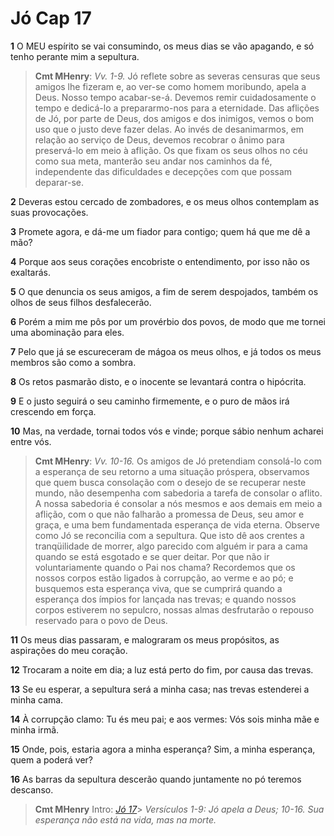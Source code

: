# Jó Cap 17

**1** 	O MEU espírito se vai consumindo, os meus dias se vão apagando, e só tenho perante mim a sepultura.

> **Cmt MHenry**: *Vv. 1-9.* Jó reflete sobre as severas censuras que seus amigos lhe fizeram e, ao ver-se como homem moribundo, apela a Deus. Nosso tempo acabar-se-á. Devemos remir cuidadosamente o tempo e dedicá-lo a prepararmo-nos para a eternidade. Das aflições de Jó, por parte de Deus, dos amigos e dos inimigos, vemos o bom uso que o justo deve fazer delas. Ao invés de desanimarmos, em relação ao serviço de Deus, devemos recobrar o ânimo para preservá-lo em meio à aflição. Os que fixam os seus olhos no céu como sua meta, manterão seu andar nos caminhos da fé, independente das dificuldades e decepções com que possam deparar-se.

**2** 	Deveras estou cercado de zombadores, e os meus olhos contemplam as suas provocações.

**3** 	Promete agora, e dá-me um fiador para contigo; quem há que me dê a mão?

**4** 	Porque aos seus corações encobriste o entendimento, por isso não os exaltarás.

**5** 	O que denuncia os seus amigos, a fim de serem despojados, também os olhos de seus filhos desfalecerão.

**6** 	Porém a mim me pôs por um provérbio dos povos, de modo que me tornei uma abominação para eles.

**7** 	Pelo que já se escureceram de mágoa os meus olhos, e já todos os meus membros são como a sombra.

**8** 	Os retos pasmarão disto, e o inocente se levantará contra o hipócrita.

**9** 	E o justo seguirá o seu caminho firmemente, e o puro de mãos irá crescendo em força.

**10** 	Mas, na verdade, tornai todos vós e vinde; porque sábio nenhum acharei entre vós.

> **Cmt MHenry**: *Vv. 10-16.* Os amigos de Jó pretendiam consolá-lo com a esperança de seu retorno a uma situação próspera, observamos que quem busca consolação com o desejo de se recuperar neste mundo, não desempenha com sabedoria a tarefa de consolar o aflito. A nossa sabedoria é consolar a nós mesmos e aos demais em meio a aflição, com o que não falharão a promessa de Deus, seu amor e graça, e uma bem fundamentada esperança de vida eterna. Observe como Jó se reconcilia com a sepultura. Que isto dê aos crentes a tranqüilidade de morrer, algo parecido com alguém ir para a cama quando se está esgotado e se quer deitar. Por que não ir voluntariamente quando o Pai nos chama? Recordemos que os nossos corpos estão ligados à corrupção, ao verme e ao pó; e busquemos esta esperança viva, que se cumprirá quando a esperança dos ímpios for lançada nas trevas; e quando nossos corpos estiverem no sepulcro, nossas almas desfrutarão o repouso reservado para o povo de Deus.

**11** 	Os meus dias passaram, e malograram os meus propósitos, as aspirações do meu coração.

**12** 	Trocaram a noite em dia; a luz está perto do fim, por causa das trevas.

**13** 	Se eu esperar, a sepultura será a minha casa; nas trevas estenderei a minha cama.

**14** 	À corrupção clamo: Tu és meu pai; e aos vermes: Vós sois minha mãe e minha irmã.

**15** 	Onde, pois, estaria agora a minha esperança? Sim, a minha esperança, quem a poderá ver?

**16** 	As barras da sepultura descerão quando juntamente no pó teremos descanso.


> **Cmt MHenry** Intro: *[Jó 17](../18A-Jo/17.md#0)*> *Versículos 1-9: Jó apela a Deus; 10-16. Sua esperança não está na vida, mas na morte.*